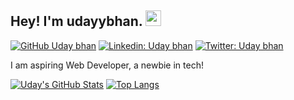 ## Hey! I'm udayybhan. <img src="https://media.giphy.com/media/hvRJCLFzcasrR4ia7z/giphy.gif" width="25px">

[![GitHub Uday bhan](https://img.shields.io/github/followers/udayybhan?label=follow&style=social)](https://github.com/udayybhan)
[![Linkedin: Uday bhan](https://img.shields.io/badge/-udayy%20bhan-blue?style=flat-square&logo=Linkedin&logoColor=white&link=https://www.linkedin.com/in/udayybhan/)](https://www.linkedin.com/in/udayybhan/)
[![Twitter: Uday bhan](https://img.shields.io/twitter/follow/udayybhan?style=social)](https://twitter.com/udayybhan)
  
I am aspiring Web Developer, a newbie in tech!


[![Uday's GitHub Stats](https://github-readme-stats.vercel.app/api?username=Udayybhan&hide=issues&count_private=true&show_icons=true&theme=midnight-purple)](https://github.com/Udayybhan/github-readme-stats)
[![Top Langs](https://github-readme-stats.vercel.app/api/top-langs/?username=Udayybhan&layout=compact&theme=midnight-purple)](https://github.com/udayybhan/github-readme-stats)




<!--
**vermakhushboo/vermakhushboo** is a ✨ _special_ ✨ repository because its `README.md` (this file) appears on your GitHub profile.

Here are some ideas to get you started:

- 🔭 I’m currently working on ...
- 🌱 I’m currently learning ...
- 👯 I’m looking to collaborate on ...
- 🤔 I’m looking for help with ...
- 💬 Ask me about ...
- 📫 How to reach me: ...
- 😄 Pronouns: ...
- ⚡ Fun fact: ...
-->
